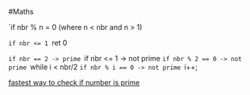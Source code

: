 #Maths 

`if nbr % n = 0 (where n < nbr and n > 1)

`if nbr <= 1
	`ret 0

`if nbr == 2 -> prime
`if nbr <= 1 -> not prime
`if nbr % 2 == 0 -> not prime
`while i < nbr/2
`if nbr % i == 0 -> not prime
`i++;

[fastest way to check if number is prime](https://www.rookieslab.com/posts/fastest-way-to-check-if-a-number-is-prime-or-not)